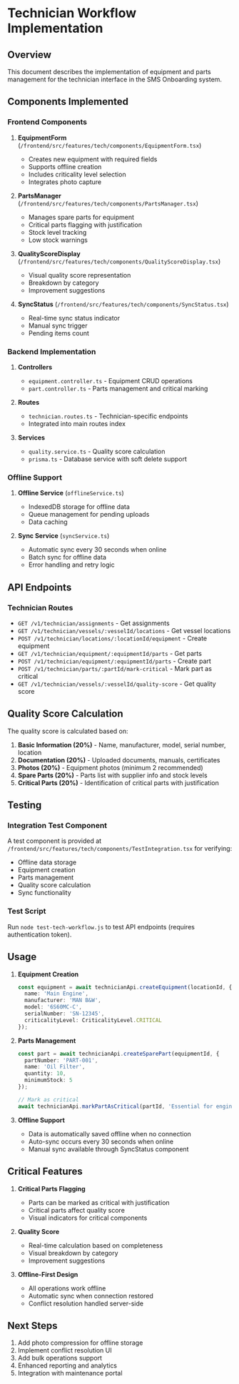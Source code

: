 # Technician Workflow Implementation

## Overview
This document describes the implementation of equipment and parts management for the technician interface in the SMS Onboarding system.

## Components Implemented

### Frontend Components

1. **EquipmentForm** (`/frontend/src/features/tech/components/EquipmentForm.tsx`)
   - Creates new equipment with required fields
   - Supports offline creation
   - Includes criticality level selection
   - Integrates photo capture

2. **PartsManager** (`/frontend/src/features/tech/components/PartsManager.tsx`)
   - Manages spare parts for equipment
   - Critical parts flagging with justification
   - Stock level tracking
   - Low stock warnings

3. **QualityScoreDisplay** (`/frontend/src/features/tech/components/QualityScoreDisplay.tsx`)
   - Visual quality score representation
   - Breakdown by category
   - Improvement suggestions

4. **SyncStatus** (`/frontend/src/features/tech/components/SyncStatus.tsx`)
   - Real-time sync status indicator
   - Manual sync trigger
   - Pending items count

### Backend Implementation

1. **Controllers**
   - `equipment.controller.ts` - Equipment CRUD operations
   - `part.controller.ts` - Parts management and critical marking

2. **Routes**
   - `technician.routes.ts` - Technician-specific endpoints
   - Integrated into main routes index

3. **Services**
   - `quality.service.ts` - Quality score calculation
   - `prisma.ts` - Database service with soft delete support

### Offline Support

1. **Offline Service** (`offlineService.ts`)
   - IndexedDB storage for offline data
   - Queue management for pending uploads
   - Data caching

2. **Sync Service** (`syncService.ts`)
   - Automatic sync every 30 seconds when online
   - Batch sync for offline data
   - Error handling and retry logic

## API Endpoints

### Technician Routes
- `GET /v1/technician/assignments` - Get assignments
- `GET /v1/technician/vessels/:vesselId/locations` - Get vessel locations
- `POST /v1/technician/locations/:locationId/equipment` - Create equipment
- `GET /v1/technician/equipment/:equipmentId/parts` - Get parts
- `POST /v1/technician/equipment/:equipmentId/parts` - Create part
- `POST /v1/technician/parts/:partId/mark-critical` - Mark part as critical
- `GET /v1/technician/vessels/:vesselId/quality-score` - Get quality score

## Quality Score Calculation

The quality score is calculated based on:
1. **Basic Information (20%)** - Name, manufacturer, model, serial number, location
2. **Documentation (20%)** - Uploaded documents, manuals, certificates
3. **Photos (20%)** - Equipment photos (minimum 2 recommended)
4. **Spare Parts (20%)** - Parts list with supplier info and stock levels
5. **Critical Parts (20%)** - Identification of critical parts with justification

## Testing

### Integration Test Component
A test component is provided at `/frontend/src/features/tech/components/TestIntegration.tsx` for verifying:
- Offline data storage
- Equipment creation
- Parts management
- Quality score calculation
- Sync functionality

### Test Script
Run `node test-tech-workflow.js` to test API endpoints (requires authentication token).

## Usage

1. **Equipment Creation**
   ```typescript
   const equipment = await technicianApi.createEquipment(locationId, {
     name: 'Main Engine',
     manufacturer: 'MAN B&W',
     model: '6S60MC-C',
     serialNumber: 'SN-12345',
     criticalityLevel: CriticalityLevel.CRITICAL
   });
   ```

2. **Parts Management**
   ```typescript
   const part = await technicianApi.createSparePart(equipmentId, {
     partNumber: 'PART-001',
     name: 'Oil Filter',
     quantity: 10,
     minimumStock: 5
   });
   
   // Mark as critical
   await technicianApi.markPartAsCritical(partId, 'Essential for engine operation');
   ```

3. **Offline Support**
   - Data is automatically saved offline when no connection
   - Auto-sync occurs every 30 seconds when online
   - Manual sync available through SyncStatus component

## Critical Features

1. **Critical Parts Flagging**
   - Parts can be marked as critical with justification
   - Critical parts affect quality score
   - Visual indicators for critical components

2. **Quality Score**
   - Real-time calculation based on completeness
   - Visual breakdown by category
   - Improvement suggestions

3. **Offline-First Design**
   - All operations work offline
   - Automatic sync when connection restored
   - Conflict resolution handled server-side

## Next Steps

1. Add photo compression for offline storage
2. Implement conflict resolution UI
3. Add bulk operations support
4. Enhanced reporting and analytics
5. Integration with maintenance portal